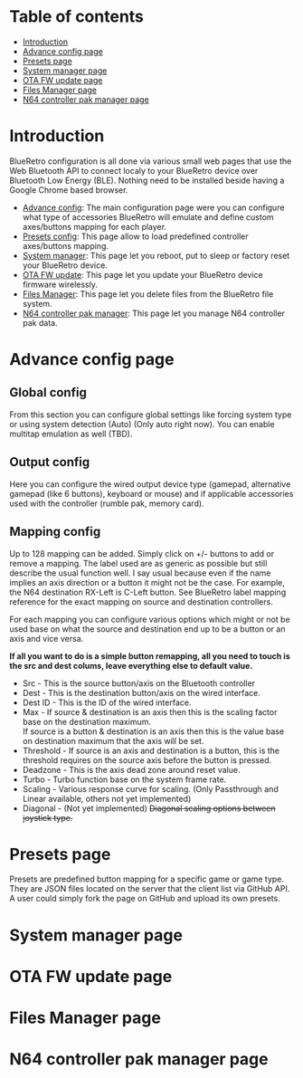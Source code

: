 # Table of contents

* [Introduction](#introduction)
* [Advance config page](#advance-config-page)
* [Presets page](#presets-page)
* [System manager page](#system-manager-page)
* [OTA FW update page](#ota-fw-update-page)
* [Files Manager page](#files-manager-page)
* [N64 controller pak manager page](#n64-controller-pak-manager-page)

# Introduction

BlueRetro configuration is all done via various small web pages that use the
Web Bluetooth API to connect localy to your BlueRetro device over Bluetooth
Low Energy (BLE). Nothing need to be installed beside having a Google Chrome
based browser.

* [Advance config](https://blueretro.io/advance.html): The main configuration page were
  you can configure what type of accessories BlueRetro will emulate and define custom
  axes/buttons mapping for each player.
* [Presets config](https://blueretro.io/presets.html): This page allow to load predefined
  controller axes/buttons mapping.
* [System manager](https://blueretro.io/system.html): This page let you reboot, put to
  sleep or factory reset your BlueRetro device.
* [OTA FW update](https://blueretro.io/ota.html): This page let you update your BlueRetro
  device firmware wirelessly.
* [Files Manager](https://blueretro.io/files.html): This page let you delete files from
  the BlueRetro file system.
* [N64 controller pak manager](https://blueretro.io/n64_ctrlpak.html): This page let you
  manage N64 controller pak data.

# Advance config page

## Global config

From this section you can configure global settings like forcing system type or using system detection (Auto) (Only auto right now). You can enable multitap emulation as well (TBD).

## Output config

Here you can configure the wired output device type (gamepad, alternative gamepad (like 6 buttons),  keyboard or mouse) and if applicable accessories used with the controller (rumble pak, memory card).

## Mapping config

Up to 128 mapping can be added. Simply click on +/- buttons to add or remove a mapping. The label used are as generic as possible but still describe the usual function well. I say usual because even if the name implies an axis direction or a button it might not be the case. For example, the N64 destination RX-Left is C-Left button. See BlueRetro label mapping reference for the exact mapping on source and destination controllers.

For each mapping you can configure various options which might or not be used base on what the source and destination end up to be a button or an axis and vice versa.

**If all you want to do is a simple button remapping, all you need to touch is the src and dest colums, leave everything else to default value.**

* Src - This is the source button/axis on the Bluetooth controller
* Dest - This is the destination button/axis on the wired interface.
* Dest ID - This is the ID of the wired interface.
* Max  - If source & destination is an axis then this is the scaling factor base on the
  destination maximum.\
  If source is a button & destination is an axis then this is the value base on
  destination maximum that the axis will be set.
* Threshold - If source is an axis and destination is a button, this is the threshold
  requires on the source axis before the button is pressed.
* Deadzone - This is the axis dead zone around reset value.
* Turbo - Turbo function base on the system frame rate.
* Scaling - Various response curve for scaling. (Only Passthrough and Linear available,
  others not yet implemented)
* Diagonal - (Not yet implemented) ~~Diagonal scaling options between joystick type.~~

# Presets page

Presets are predefined button mapping for a specific game or game type. They are JSON files located on the server that the client list via GitHub API. A user could simply fork the page on GitHub and upload its own presets.

# System manager page

# OTA FW update page

# Files Manager page

# N64 controller pak manager page
